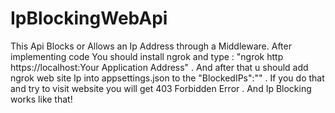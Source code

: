 # IpBlockingWebApi
This Api Blocks or Allows an Ip Address through a Middleware. After implementing code You should install ngrok and type : "ngrok http https://localhost:Your Application Address" . And after that u should add ngrok web site Ip into appsettings.json to the "BlockedIPs":"" . If you do that and try to visit website you will get 403 Forbidden Error . And Ip Blocking works like that!
